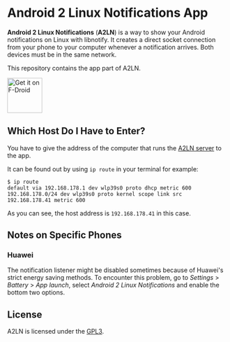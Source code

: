 # Android 2 Linux Notifications App
**Android 2 Linux Notifications** (**A2LN**) is a way to show your Android notifications on Linux with libnotify. It creates a direct socket connection from your phone to your computer whenever a notification arrives. Both devices must be in the same network.

This repository contains the app part of A2LN.

[<img src="https://fdroid.gitlab.io/artwork/badge/get-it-on.png"
     alt="Get it on F-Droid"
     height="80">](https://f-droid.org/packages/dev.patri9ck.a2ln/)

## Which Host Do I Have to Enter?
You have to give the address of the computer that runs the [A2LN server](https://github.com/patri9ck/a2ln-server) to the app.

It can be found out by using `ip route` in your terminal for example:
```
$ ip route
default via 192.168.178.1 dev wlp39s0 proto dhcp metric 600
192.168.178.0/24 dev wlp39s0 proto kernel scope link src 192.168.178.41 metric 600
```
As you can see, the host address is `192.168.178.41` in this case.
## Notes on Specific Phones
### Huawei
The notification listener might be disabled sometimes because of Huawei's strict energy saving methods. To encounter this problem, go to *Settings* > *Battery* > *App launch*, select *Android 2 Linux Notifications* and enable the bottom two options.
## License
A2LN is licensed under the [GPL3](LICENSE).
